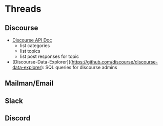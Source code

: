 # Threads

## Discourse

- [Discourse API Doc](https://docs.discourse.org/)
    - list categories
    - list topics
    - list post responses for topic
- [Discourse-Data-Explorer]((https://github.com/discourse/discourse-data-explorer): SQL queries for discourse admins

## Mailman/Email

## Slack

## Discord


